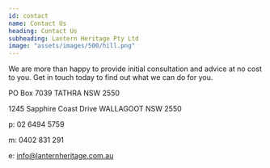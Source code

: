 ```yaml
---
id: contact
name: Contact Us
heading: Contact Us
subheading: Lantern Heritage Pty Ltd 
image: "assets/images/500/hill.png"
---
```


We are more than happy to provide initial consultation and advice at no cost to you. Get in touch today to find out what we can do for you.

PO Box 7039
TATHRA NSW 2550

1245 Sapphire Coast Drive 
WALLAGOOT NSW 2550

p: 02 6494 5759

m: 0402 831 291

e: info@lanternheritage.com.au